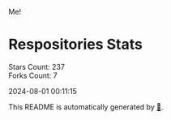 Me!

# Respositories Stats
Stars Count: 237  
Forks Count: 7

2024-08-01 00:11:15  

This README is automatically generated by [🐰](https://github.com/rnitta/rnitta).
